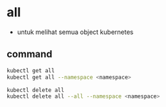 # all
- untuk melihat semua object kubernetes

## command
```sh
kubectl get all
kubectl get all --namespace <namespace>

kubectl delete all
kubectl delete all --all --namespace <namespace>
```